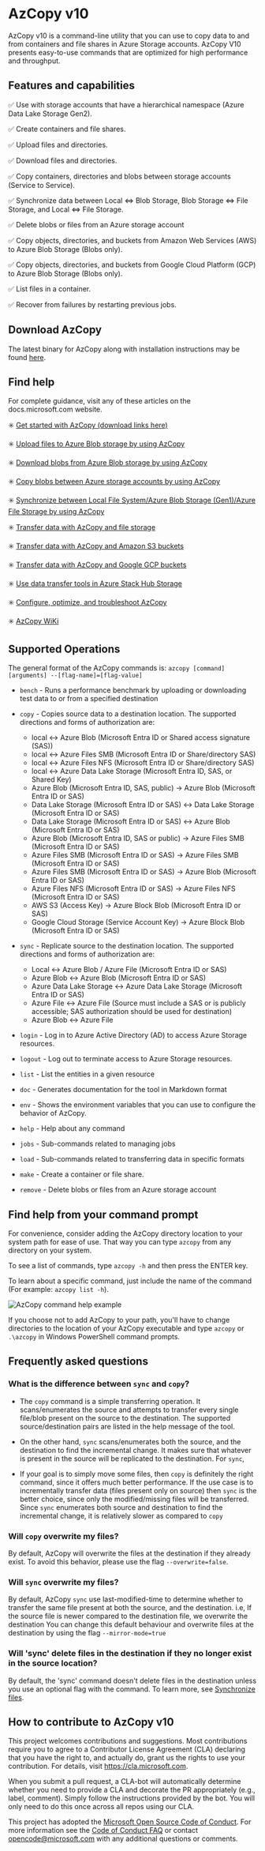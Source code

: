 # AzCopy v10
AzCopy v10 is a command-line utility that you can use to copy data to and from containers and file shares in Azure Storage accounts.
AzCopy V10 presents easy-to-use commands that are optimized for high performance and throughput.

## Features and capabilities

:white_check_mark: Use with storage accounts that have a hierarchical namespace (Azure Data Lake Storage Gen2).

:white_check_mark: Create containers and file shares.

:white_check_mark: Upload files and directories.

:white_check_mark: Download files and directories.

:white_check_mark: Copy containers, directories and blobs between storage accounts (Service to Service).

:white_check_mark: Synchronize data between Local <=> Blob Storage, Blob Storage <=> File Storage, and Local <=> File Storage.

:white_check_mark: Delete blobs or files from an Azure storage account

:white_check_mark: Copy objects, directories, and buckets from Amazon Web Services (AWS) to Azure Blob Storage (Blobs only).

:white_check_mark: Copy objects, directories, and buckets from Google Cloud Platform (GCP) to Azure Blob Storage (Blobs only).

:white_check_mark: List files in a container.

:white_check_mark: Recover from failures by restarting previous jobs.

## Download AzCopy
The latest binary for AzCopy along with installation instructions may be found
[here](https://docs.microsoft.com/en-us/azure/storage/common/storage-use-azcopy-v10).

## Find help

For complete guidance, visit any of these articles on the docs.microsoft.com website.

:eight_spoked_asterisk: [Get started with AzCopy (download links here)](https://docs.microsoft.com/azure/storage/common/storage-use-azcopy-v10)

:eight_spoked_asterisk: [Upload files to Azure Blob storage by using AzCopy](https://docs.microsoft.com/en-us/azure/storage/common/storage-use-azcopy-blobs-upload)

:eight_spoked_asterisk: [Download blobs from Azure Blob storage by using AzCopy](https://docs.microsoft.com/en-us/azure/storage/common/storage-use-azcopy-blobs-download)

:eight_spoked_asterisk: [Copy blobs between Azure storage accounts by using AzCopy](https://docs.microsoft.com/en-us/azure/storage/common/storage-use-azcopy-blobs-copy)

:eight_spoked_asterisk: [Synchronize between Local File System/Azure Blob Storage (Gen1)/Azure File Storage by using AzCopy](https://docs.microsoft.com/en-us/azure/storage/common/storage-use-azcopy-blobs-synchronize)

:eight_spoked_asterisk: [Transfer data with AzCopy and file storage](https://docs.microsoft.com/en-us/azure/storage/common/storage-use-azcopy-files)

:eight_spoked_asterisk: [Transfer data with AzCopy and Amazon S3 buckets](https://docs.microsoft.com/en-us/azure/storage/common/storage-use-azcopy-s3)

:eight_spoked_asterisk: [Transfer data with AzCopy and Google GCP buckets](https://docs.microsoft.com/en-us/azure/storage/common/storage-use-azcopy-google-cloud)

:eight_spoked_asterisk: [Use data transfer tools in Azure Stack Hub Storage](https://docs.microsoft.com/en-us/azure-stack/user/azure-stack-storage-transfer)

:eight_spoked_asterisk: [Configure, optimize, and troubleshoot AzCopy](https://docs.microsoft.com/azure/storage/common/storage-use-azcopy-configure)

:eight_spoked_asterisk: [AzCopy WiKi](https://github.com/Azure/azure-storage-azcopy/wiki)

## Supported Operations

The general format of the AzCopy commands is: `azcopy [command] [arguments] --[flag-name]=[flag-value]`

* `bench` - Runs a performance benchmark by uploading or downloading test data to or from a specified destination

* `copy` - Copies source data to a destination location. The supported directions and forms of authorization are:
    - local <-> Azure Blob (Microsoft Entra ID or Shared access signature (SAS))
    - local <-> Azure Files SMB (Microsoft Entra ID or Share/directory SAS)
    - local <-> Azure Files NFS (Microsoft Entra ID or Share/directory SAS)
    - local <-> Azure Data Lake Storage (Microsoft Entra ID, SAS, or Shared Key)
    - Azure Blob (Microsoft Entra ID, SAS, public) -> Azure Blob (Microsoft Entra ID or SAS)
    - Data Lake Storage (Microsoft Entra ID or SAS) <-> Data Lake Storage (Microsoft Entra ID or SAS)
    - Data Lake Storage (Microsoft Entra ID or SAS) <-> Azure Blob (Microsoft Entra ID or SAS)
    - Azure Blob (Microsoft Entra ID, SAS or public) -> Azure Files SMB (Microsoft Entra ID or SAS)
    - Azure Files SMB (Microsoft Entra ID or SAS) -> Azure Files SMB (Microsoft Entra ID or SAS)
    - Azure Files SMB (Microsoft Entra ID or SAS) -> Azure Blob (Microsoft Entra ID or SAS)
    - Azure Files NFS (Microsoft Entra ID or SAS) -> Azure Files NFS (Microsoft Entra ID or SAS)
    - AWS S3 (Access Key) -> Azure Block Blob (Microsoft Entra ID or SAS)
    - Google Cloud Storage (Service Account Key) -> Azure Block Blob (Microsoft Entra ID or SAS)

* `sync` - Replicate source to the destination location. The supported directions and forms of authorization are:
    - Local <-> Azure Blob / Azure File (Microsoft Entra ID or SAS)
    - Azure Blob <-> Azure Blob (Microsoft Entra ID or SAS)
    - Azure Data Lake Storage <-> Azure Data Lake Storage (Microsoft Entra ID or SAS)
    - Azure File <-> Azure File (Source must include a SAS or is publicly accessible; SAS authorization should be used for destination)
    - Azure Blob <-> Azure File

* `login` - Log in to Azure Active Directory (AD) to access Azure Storage resources.

* `logout` - Log out to terminate access to Azure Storage resources.

* `list` - List the entities in a given resource

* `doc` - Generates documentation for the tool in Markdown format

* `env` - Shows the environment variables that you can use to configure the behavior of AzCopy.

* `help` - Help about any command

* `jobs` - Sub-commands related to managing jobs

* `load` - Sub-commands related to transferring data in specific formats

* `make` - Create a container or file share.

* `remove` - Delete blobs or files from an Azure storage account

## Find help from your command prompt

For convenience, consider adding the AzCopy directory location to your system path for ease of use. That way you can type `azcopy` from any directory on your system.

To see a list of commands, type `azcopy -h` and then press the ENTER key.

To learn about a specific command, just include the name of the command (For example: `azcopy list -h`).

![AzCopy command help example](readme-command-prompt.png)

If you choose not to add AzCopy to your path, you'll have to change directories to the location of your AzCopy executable and type `azcopy` or `.\azcopy` in Windows PowerShell command prompts.

## Frequently asked questions

### What is the difference between `sync` and `copy`?

* The `copy` command is a simple transferring operation. It scans/enumerates the source and attempts to transfer every single file/blob present on the source to the destination.
  The supported source/destination pairs are listed in the help message of the tool.

* On the other hand, `sync` scans/enumerates both the source, and the destination to find the incremental change.
  It makes sure that whatever is present in the source will be replicated to the destination. For `sync`,

* If your goal is to simply move some files, then `copy` is definitely the right command, since it offers much better performance.
  If the use case is to incrementally transfer data (files present only on source) then `sync` is the better choice, since only the modified/missing files will be transferred.
  Since `sync` enumerates both source and destination to find the incremental change, it is relatively slower as compared to `copy`

### Will `copy` overwrite my files?

By default, AzCopy will overwrite the files at the destination if they already exist. To avoid this behavior, please use the flag `--overwrite=false`.

### Will `sync` overwrite my files?

By default, AzCopy `sync` use last-modified-time to determine whether to transfer the same file present at both the source, and the destination.
i.e, If the source file is newer compared to the destination file, we overwrite the destination
You can change this default behaviour and overwrite files at the destination by using the flag `--mirror-mode=true`

### Will 'sync' delete files in the destination if they no longer exist in the source location?

By default, the 'sync' command doesn't delete files in the destination unless you use an optional flag with the command.
To learn more, see [Synchronize files](https://docs.microsoft.com/en-us/azure/storage/common/storage-use-azcopy-blobs-synchronize).

## How to contribute to AzCopy v10

This project welcomes contributions and suggestions.  Most contributions require you to agree to a
Contributor License Agreement (CLA) declaring that you have the right to, and actually do, grant us
the rights to use your contribution. For details, visit https://cla.microsoft.com.

When you submit a pull request, a CLA-bot will automatically determine whether you need to provide
a CLA and decorate the PR appropriately (e.g., label, comment). Simply follow the instructions
provided by the bot. You will only need to do this once across all repos using our CLA.

This project has adopted the [Microsoft Open Source Code of Conduct](https://opensource.microsoft.com/codeofconduct/).
For more information see the [Code of Conduct FAQ](https://opensource.microsoft.com/codeofconduct/faq/) or
contact [opencode@microsoft.com](mailto:opencode@microsoft.com) with any additional questions or comments.
